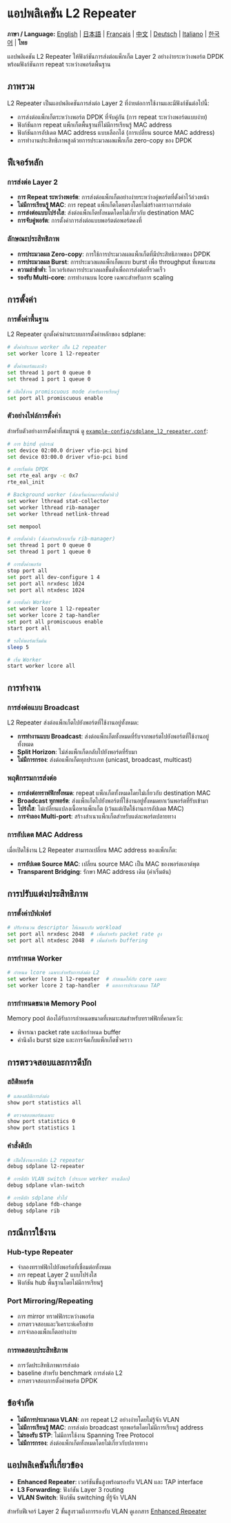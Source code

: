 # แอปพลิเคชัน L2 Repeater

**ภาษา / Language:** [English](../l2-repeater-application.md) | [日本語](../ja/l2-repeater-application.md) | [Français](../fr/l2-repeater-application.md) | [中文](../zh/l2-repeater-application.md) | [Deutsch](../de/l2-repeater-application.md) | [Italiano](../it/l2-repeater-application.md) | [한국어](../ko/l2-repeater-application.md) | **ไทย**

แอปพลิเคชัน L2 Repeater ให้ฟังก์ชันการส่งต่อแพ็กเก็ต Layer 2 อย่างง่ายระหว่างพอร์ต DPDK พร้อมฟังก์ชันการ repeat ระหว่างพอร์ตพื้นฐาน

## ภาพรวม

L2 Repeater เป็นแอปพลิเคชันการส่งต่อ Layer 2 ที่ง่ายต่อการใช้งานและมีฟังก์ชันต่อไปนี้:
- การส่งต่อแพ็กเก็ตระหว่างพอร์ต DPDK ที่จับคู่กัน (การ repeat ระหว่างพอร์ตแบบง่าย)
- ฟังก์ชันการ repeat แพ็กเก็ตพื้นฐานที่ไม่มีการเรียนรู้ MAC address
- ฟังก์ชันการอัปเดต MAC address แบบเลือกได้ (การเปลี่ยน source MAC address)
- การทำงานประสิทธิภาพสูงด้วยการประมวลผลแพ็กเก็ต zero-copy ของ DPDK

## ฟีเจอร์หลัก

### การส่งต่อ Layer 2
- **การ Repeat ระหว่างพอร์ต**: การส่งต่อแพ็กเก็ตอย่างง่ายระหว่างคู่พอร์ตที่ตั้งค่าไว้ล่วงหน้า
- **ไม่มีการเรียนรู้ MAC**: การ repeat แพ็กเก็ตโดยตรงโดยไม่สร้างตารางการส่งต่อ
- **การส่งต่อแบบโปร่งใส**: ส่งต่อแพ็กเก็ตทั้งหมดโดยไม่เกี่ยวกับ destination MAC
- **การจับคู่พอร์ต**: การตั้งค่าการส่งต่อแบบพอร์ตต่อพอร์ตคงที่

### ลักษณะประสิทธิภาพ
- **การประมวลผล Zero-copy**: การใช้การประมวลผลแพ็กเก็ตที่มีประสิทธิภาพของ DPDK
- **การประมวลผล Burst**: การประมวลผลแพ็กเก็ตแบบ burst เพื่อ throughput ที่เหมาะสม
- **ความล่าช้าต่ำ**: โอเวอร์เฮดการประมวลผลขั้นต่ำเพื่อการส่งต่อที่รวดเร็ว
- **รองรับ Multi-core**: การทำงานบน lcore เฉพาะสำหรับการ scaling

## การตั้งค่า

### การตั้งค่าพื้นฐาน
L2 Repeater ถูกตั้งค่าผ่านระบบการตั้งค่าหลักของ sdplane:

```bash
# ตั้งค่าประเภท worker เป็น L2 repeater
set worker lcore 1 l2-repeater

# ตั้งค่าพอร์ตและคิว
set thread 1 port 0 queue 0  
set thread 1 port 1 queue 0

# เปิดใช้งาน promiscuous mode สำหรับการเรียนรู้
set port all promiscuous enable
```

### ตัวอย่างไฟล์การตั้งค่า
สำหรับตัวอย่างการตั้งค่าที่สมบูรณ์ ดู [`example-config/sdplane_l2_repeater.conf`](../../example-config/sdplane_l2_repeater.conf):

```bash
# การ bind อุปกรณ์
set device 02:00.0 driver vfio-pci bind
set device 03:00.0 driver vfio-pci bind

# การเริ่มต้น DPDK
set rte_eal argv -c 0x7
rte_eal_init

# Background worker (ต้องเริ่มก่อนการตั้งค่าคิว)
set worker lthread stat-collector
set worker lthread rib-manager
set worker lthread netlink-thread

set mempool

# การตั้งค่าคิว (ต้องทำหลังจากเริ่ม rib-manager)
set thread 1 port 0 queue 0
set thread 1 port 1 queue 0

# การตั้งค่าพอร์ต
stop port all
set port all dev-configure 1 4
set port all nrxdesc 1024
set port all ntxdesc 1024

# การตั้งค่า Worker
set worker lcore 1 l2-repeater
set worker lcore 2 tap-handler
set port all promiscuous enable
start port all

# รอให้พอร์ตเริ่มต้น
sleep 5

# เริ่ม Worker
start worker lcore all
```

## การทำงาน

### การส่งต่อแบบ Broadcast
L2 Repeater ส่งต่อแพ็กเก็ตไปยังพอร์ตที่ใช้งานอยู่ทั้งหมด:
- **การทำงานแบบ Broadcast**: ส่งต่อแพ็กเก็ตทั้งหมดที่รับจากพอร์ตไปยังพอร์ตที่ใช้งานอยู่ทั้งหมด
- **Split Horizon**: ไม่ส่งแพ็กเก็ตกลับไปยังพอร์ตที่รับมา
- **ไม่มีการกรอง**: ส่งต่อแพ็กเก็ตทุกประเภท (unicast, broadcast, multicast)

### พฤติกรรมการส่งต่อ
- **การส่งต่อทราฟฟิกทั้งหมด**: repeat แพ็กเก็ตทั้งหมดโดยไม่เกี่ยวกับ destination MAC
- **Broadcast ทุกพอร์ต**: ส่งแพ็กเก็ตไปยังพอร์ตที่ใช้งานอยู่ทั้งหมดยกเว้นพอร์ตที่รับเข้ามา
- **โปร่งใส**: ไม่เปลี่ยนแปลงเนื้อหาแพ็กเก็ต (เว้นแต่เปิดใช้งานการอัปเดต MAC)
- **การจำลอง Multi-port**: สร้างสำเนาแพ็กเก็ตสำหรับแต่ละพอร์ตปลายทาง

### การอัปเดต MAC Address
เมื่อเปิดใช้งาน L2 Repeater สามารถเปลี่ยน MAC address ของแพ็กเก็ต:
- **การอัปเดต Source MAC**: เปลี่ยน source MAC เป็น MAC ของพอร์ตเอาต์พุต
- **Transparent Bridging**: รักษา MAC address เดิม (ค่าเริ่มต้น)

## การปรับแต่งประสิทธิภาพ

### การตั้งค่าบัฟเฟอร์
```bash
# ปรับจำนวน descriptor ให้เหมาะกับ workload
set port all nrxdesc 2048  # เพิ่มสำหรับ packet rate สูง
set port all ntxdesc 2048  # เพิ่มสำหรับ buffering
```

### การกำหนด Worker
```bash
# กำหนด lcore เฉพาะสำหรับการส่งต่อ L2
set worker lcore 1 l2-repeater  # กำหนดให้กับ core เฉพาะ
set worker lcore 2 tap-handler  # แยกการประมวลผล TAP
```

### การกำหนดขนาด Memory Pool
Memory pool ต้องได้รับการกำหนดขนาดที่เหมาะสมสำหรับทราฟฟิกที่คาดหวัง:
- พิจารณา packet rate และข้อกำหนด buffer
- คำนึงถึง burst size และการจัดเก็บแพ็กเก็ตชั่วคราว

## การตรวจสอบและการดีบัก

### สถิติพอร์ต
```bash
# แสดงสถิติการส่งต่อ
show port statistics all

# ตรวจสอบพอร์ตเฉพาะ
show port statistics 0
show port statistics 1
```

### คำสั่งดีบัก
```bash
# เปิดใช้งานการดีบัก L2 repeater
debug sdplane l2-repeater

# การดีบัก VLAN switch (ประเภท worker ทางเลือก)
debug sdplane vlan-switch

# การดีบัก sdplane ทั่วไป
debug sdplane fdb-change
debug sdplane rib
```

## กรณีการใช้งาน

### Hub-type Repeater
- จำลองทราฟฟิกไปยังพอร์ตที่เชื่อมต่อทั้งหมด
- การ repeat Layer 2 แบบโปร่งใส
- ฟังก์ชัน hub พื้นฐานโดยไม่มีการเรียนรู้

### Port Mirroring/Repeating
- การ mirror ทราฟฟิกระหว่างพอร์ต
- การตรวจสอบและวิเคราะห์เครือข่าย
- การจำลองแพ็กเก็ตอย่างง่าย

### การทดสอบประสิทธิภาพ
- การวัดประสิทธิภาพการส่งต่อ
- baseline สำหรับ benchmark การส่งต่อ L2
- การตรวจสอบการตั้งค่าพอร์ต DPDK

## ข้อจำกัด

- **ไม่มีการประมวลผล VLAN**: การ repeat L2 อย่างง่ายโดยไม่รู้จัก VLAN
- **ไม่มีการเรียนรู้ MAC**: การส่งต่อ broadcast ทุกพอร์ตโดยไม่มีการเรียนรู้ address
- **ไม่รองรับ STP**: ไม่มีการใช้งาน Spanning Tree Protocol
- **ไม่มีการกรอง**: ส่งต่อแพ็กเก็ตทั้งหมดโดยไม่เกี่ยวกับปลายทาง

## แอปพลิเคชันที่เกี่ยวข้อง

- **Enhanced Repeater**: เวอร์ชันขั้นสูงพร้อมรองรับ VLAN และ TAP interface
- **L3 Forwarding**: ฟังก์ชัน Layer 3 routing
- **VLAN Switch**: ฟังก์ชัน switching ที่รู้จัก VLAN

สำหรับฟีเจอร์ Layer 2 ขั้นสูงรวมถึงการรองรับ VLAN ดูเอกสาร [Enhanced Repeater](enhanced-repeater.md)